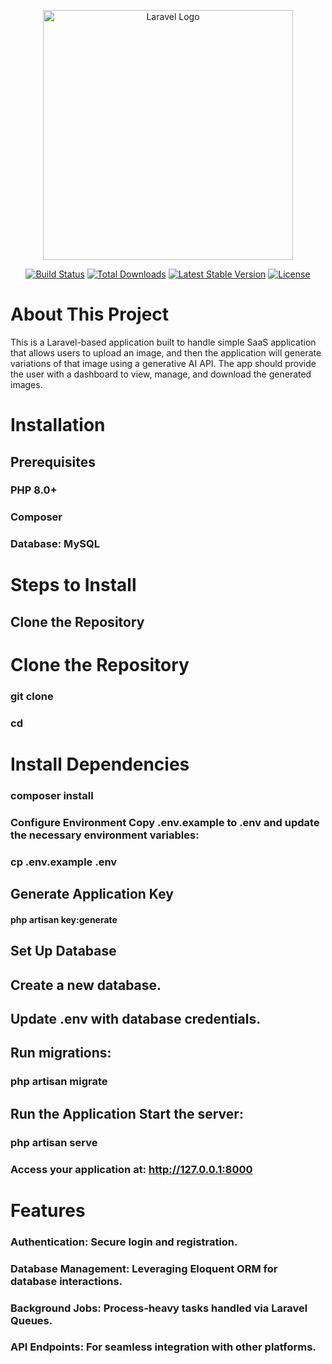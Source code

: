 <p align="center"><a href="https://laravel.com" target="_blank"><img src="https://raw.githubusercontent.com/laravel/art/master/logo-lockup/5%20SVG/2%20CMYK/1%20Full%20Color/laravel-logolockup-cmyk-red.svg" width="400" alt="Laravel Logo"></a></p> <p align="center"> <a href="https://github.com/laravel/framework/actions"><img src="https://github.com/laravel/framework/workflows/tests/badge.svg" alt="Build Status"></a> <a href="https://packagist.org/packages/laravel/framework"><img src="https://img.shields.io/packagist/dt/laravel/framework" alt="Total Downloads"></a> <a href="https://packagist.org/packages/laravel/framework"><img src="https://img.shields.io/packagist/v/laravel/framework" alt="Latest Stable Version"></a> <a href="https://packagist.org/packages/laravel/framework"><img src="https://img.shields.io/packagist/l/laravel/framework" alt="License"></a> </p>

# About This Project
This is a Laravel-based application built to handle simple SaaS application that allows users to upload an image, and then the application will generate variations of that image using a generative AI API. The app should provide the user with a dashboard to view, manage, and download the generated images.

# Installation
## Prerequisites
### PHP 8.0+
### Composer
### Database: MySQL

#  Steps to Install
## Clone the Repository

# Clone the Repository

### git clone <repository-url>
### cd <project-directory>

# Install Dependencies

### composer install
### Configure Environment Copy .env.example to .env and update the necessary environment variables:


### cp .env.example .env

## Generate Application Key
#### php artisan key:generate


## Set Up Database
## Create a new database.
## Update .env with database credentials.

## Run migrations:

### php artisan migrate

## Run the Application Start the server:
### php artisan serve
### Access your application at: http://127.0.0.1:8000

# Features

### Authentication: Secure login and registration.

### Database Management: Leveraging Eloquent ORM for database interactions.

### Background Jobs: Process-heavy tasks handled via Laravel Queues.
### API Endpoints: For seamless integration with other platforms.